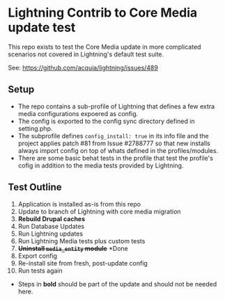 # Lightning Contrib to Core Media update test
This repo exists to test the Core Media update in more complicated scenarios not
covered in Lightning's default test suite.

See: https://github.com/acquia/lightning/issues/489

## Setup
* The repo contains a sub-profile of Lightning that defines a few extra media
configurations expoered as config.
* The config is exported to the config sync directory defined in setting.php.
* The subprofile defines `config_install: true` in its info file and the project
  applies patch #81 from Issue #2788777 so that new installs always import
  config on top of whats defined in the profiles/modules.
* There are some basic behat tests in the profile that test the profile's cofig
  in addition to the media tests provided by Lightning.

## Test Outline
1. Application is installed as-is from this repo
1. Update to branch of Lightning with core media migration
1. **Rebuild Drupal caches**
1. Run Database Updates
1. Run Lightning updates
1. Run Lightning Media tests plus custom tests
1. ~~**Uninstall `media_entity` module**~~ *Done
1. Export config
1. Re-install site from fresh, post-update config
1. Run tests again

* Steps in **bold** should be part of the update and should not be needed here. 